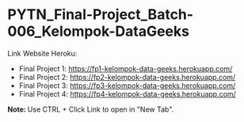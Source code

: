 # PYTN_Final-Project_Batch-006_Kelompok-DataGeeks


Link Website Heroku:
- Final Project 1: https://fp1-kelompok-data-geeks.herokuapp.com/
- Final Project 2: https://fp2-kelompok-data-geeks.herokuapp.com/
- Final Project 3: https://fp3-kelompok-data-geeks.herokuapp.com/
- Final Project 4: https://fp4-kelompok-data-geeks.herokuapp.com/

<b>Note: </b> Use CTRL + Click Link to open in "New Tab".
